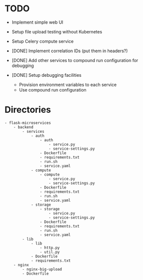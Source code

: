 # TODO

 - Implement simple web UI
 - Setup file upload testing without Kubernetes
 - Setup Celery compute service
 
 - [DONE] Implement correlation IDs (put them in headers?)
 - [DONE] Add other services to compound run configuration for debugging
 - [DONE] Setup debugging facilities
    - Provision environment variables to each service
    - Use compound run configuration

# Directories

    - flask-microservices
        - backend
            - services
                - auth
                    - auth
                        - service.py
                        - service-settings.py
                    - Dockerfile
                    - requirements.txt
                    - run.sh
                    - service.yaml
                - compute
                    - compute
                        - service.py
                        - service-settings.py
                    - Dockerfile
                    - requirements.txt
                    - run.sh
                    - service.yaml
                - storage
                    - storage
                        - service.py
                        - service-settings.py
                    - Dockerfile
                    - requirements.txt
                    - run.sh
                    - service.yaml
            - lib
                - lib
                    - http.py
                    - util.py
                - Dockerfile
                - requirements.txt                    
        - nginx
            - nginx-big-upload
            - Dockerfile
